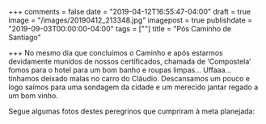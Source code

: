 +++
comments = false
date = "2019-04-12T16:55:47-04:00"
draft = true
image = "/images/20190412_213348.jpg"
imagepost = true
publishdate = "2019-09-03T00:00:00-04:00"
tags = [""]
title = "Pós Caminho de Santiago"

+++
No mesmo dia que concluímos o Caminho e após estarmos devidamente munidos de nossos certificados, chamada de ‘Compostela’ fomos para o hotel para um bom banho e roupas limpas... Uffaaa... tínhamos deixado malas no carro do Cláudio. Descansamos um pouco e logo saímos para uma sondagem da cidade e um merecido jantar regado a um bom vinho.

Segue algumas fotos destes peregrinos que cumpriram à meta planejada: